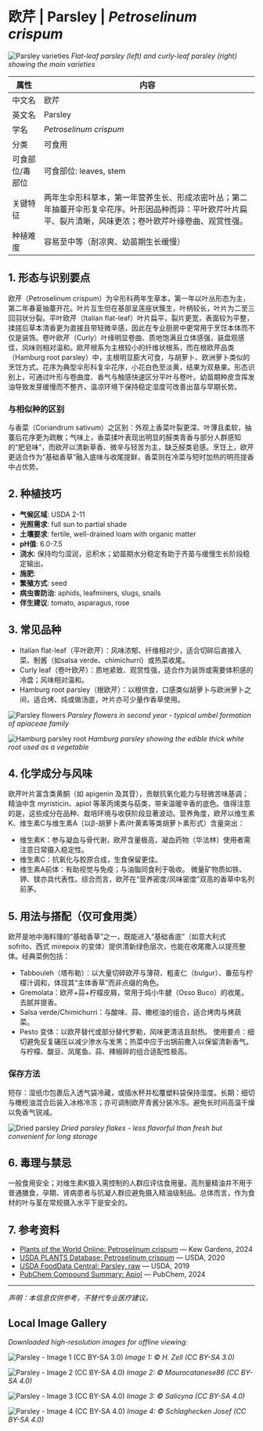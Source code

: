 # 欧芹 | Parsley | *Petroselinum crispum*

![Parsley varieties](https://upload.wikimedia.org/wikipedia/commons/thumb/2/21/Parsley_flat_curly_varieties.jpg/640px-Parsley_flat_curly_varieties.jpg)
*Flat-leaf parsley (left) and curly-leaf parsley (right) showing the main varieties*

| 属性 | 内容 |
|------|------|
| 中文名 | 欧芹 |
| 英文名 | Parsley |
| 学名 | *Petroselinum crispum* |
| 分类 | 可食用 |
| 可食部位/毒部位 | 可食部位: leaves, stem |
| 关键特征 | 两年生伞形科草本，第一年营养生长、形成浓密叶丛；第二年抽薹开伞形复伞花序。叶形因品种而异：平叶欧芹叶片扁平、裂片清晰，风味更浓；卷叶欧芹叶缘卷曲、观赏性强。 |
| 种植难度 | 容易至中等（耐凉爽、幼苗期生长缓慢） |

## 1. 形态与识别要点

欧芹（Petroselinum crispum）为伞形科两年生草本，第一年以叶丛形态为主，第二年春夏抽薹开花。叶片互生但在基部呈莲座状簇生，叶柄较长，叶片为二至三回羽状分裂。平叶欧芹（Italian flat-leaf）叶片扁平，裂片更宽，表面较为平整，揉搓后草本清香更为直接且带轻微辛感，因此在专业厨房中更常用于烹饪本体而不仅是装饰。卷叶欧芹（Curly）叶缘明显卷曲、质地饱满且立体感强，装盘观感佳，风味则相对温和。欧芹根系为主根较小的纤维状根系，而在根欧芹品类（Hamburg root parsley）中，主根明显膨大可食，与胡萝卜、欧洲萝卜类似的烹饪方式。花序为典型伞形科复伞花序，小花白色至淡黄，结果为双悬果。形态识别上，可通过叶形与卷曲度、香气与触感快速区分平叶与卷叶。幼苗期种皮含挥发油导致发芽缓慢而不整齐，温凉环境下保持稳定湿度可改善出苗与早期长势。

### 与相似种的区别

与香菜（Coriandrum sativum）之区别：外观上香菜叶裂更深、叶薄且柔软，抽薹后花序更为疏散；气味上，香菜揉叶表现出明显的醛类青香与部分人群感知的“肥皂味”，而欧芹以清新草香、微辛与轻苦为主，缺乏醛类皂感。烹饪上，欧芹更适合作为“基础香草”融入底味与收尾提鲜，香菜则在冷菜与短时加热的明亮提香中占优势。

## 2. 种植技巧

- **气候区域**: USDA 2-11
- **光照需求**: full sun to partial shade
- **土壤要求**: fertile, well-drained loam with organic matter
- **pH值**: 6.0-7.5
- **浇水**: 保持均匀湿润，忌积水；幼苗期水分稳定有助于齐苗与缓慢生长阶段稳定输出。
- **施肥**: 
- **繁殖方式**: seed
- **病虫害防治**: aphids, leafminers, slugs, snails
- **伴生建议**: tomato, asparagus, rose

## 3. 常见品种

- Italian flat-leaf（平叶欧芹）：风味浓郁、纤维相对少，适合切碎后直接入菜、制酱（如salsa verde、chimichurri）或热菜收尾。
- Curly leaf（卷叶欧芹）：质地紧致、观赏性强，适合作为装饰或需要体积感的冷盘；风味相对温和。
- Hamburg root parsley（根欧芹）：以根供食，口感类似胡萝卜与欧洲萝卜之间，适合烤、炖或做汤底，叶片亦可少量作香草使用。

![Parsley flowers](https://upload.wikimedia.org/wikipedia/commons/thumb/e/e2/Petroselinum_crispum_flowers.jpg/640px-Petroselinum_crispum_flowers.jpg)
*Parsley flowers in second year - typical umbel formation of apiaceae family*

![Hamburg parsley root](https://upload.wikimedia.org/wikipedia/commons/thumb/h/h2/Hamburg_parsley_root.jpg/640px-Hamburg_parsley_root.jpg)
*Hamburg parsley showing the edible thick white root used as a vegetable*

## 4. 化学成分与风味

欧芹叶片富含类黄酮（如 apigenin 及其苷），贡献抗氧化能力与轻微苦味基调；精油中含 myristicin、apiol 等苯丙烯类与萜类，带来温暖辛香的底色。值得注意的是，这些成分在品种、栽培环境与收获阶段显著波动。营养角度，欧芹以维生素K、维生素C与维生素A（以β-胡萝卜素/叶黄素等类胡萝卜素形式）含量突出：
- 维生素K：参与凝血与骨代谢，欧芹含量极高，凝血药物（华法林）使用者需注意日常摄入稳定性。
- 维生素C：抗氧化与胶原合成，生食保留更佳。
- 维生素A前体：有助视觉与免疫；与油脂同食利于吸收。
微量矿物质如铁、钾、镁亦具代表性。综合而言，欧芹在“营养密度/风味密度”双高的香草中名列前茅。

## 5. 用法与搭配（仅可食用类）

欧芹是地中海料理的“基础香草”之一，既能进入“基础香底”（如意大利式 sofrito、西式 mirepoix 的变体）提供清新绿色层次，也能在收尾撒入以提亮整体。经典菜例包括：
- Tabbouleh（塔布勒）：以大量切碎欧芹与薄荷、粗麦仁（bulgur）、番茄与柠檬汁调和，体现其“主体香草”而非点缀的角色。
- Gremolata：欧芹+蒜+柠檬皮屑，常用于炖小牛腱（Osso Buco）的收尾，去腻并提香。
- Salsa verde/Chimichurri：与酸味、蒜、橄榄油的组合，适合烤肉与烤蔬菜。
- Pesto 变体：以欧芹替代或部分替代罗勒，风味更清洁且耐热。
使用要点：细切避免反复碾压以减少渗水与发黑；热菜中应于出锅前撒入以保留清新香气。与柠檬、酸豆、凤尾鱼、蒜、辣椒碎的组合适配性极高。

### 保存方法

短存：湿纸巾包裹后入透气袋冷藏，或插水杯并松覆塑料袋保持湿度。长期：细切与橄榄油混合后装入冰格冷冻；亦可调制欧芹青酱分装冷冻。避免长时间高温干燥以免香气锐减。

![Dried parsley](https://upload.wikimedia.org/wikipedia/commons/thumb/1/19/Dried_parsley_flakes.jpg/640px-Dried_parsley_flakes.jpg)
*Dried parsley flakes - less flavorful than fresh but convenient for long storage*

## 6. 毒理与禁忌

一般食用安全；对维生素K摄入需控制的人群应评估食用量。高剂量精油并不用于普通膳食，孕期、肾病患者与抗凝人群应避免摄入精油级制品。总体而言，作为食材的叶与茎在常规摄入水平下是安全的。

## 7. 参考资料

- [Plants of the World Online: Petroselinum crispum](https://powo.science.kew.org/taxon/urn:lsid:ipni.org:names:847017-1) — Kew Gardens, 2024
- [USDA PLANTS Database: Petroselinum crispum](https://plants.usda.gov/home/plantProfile?symbol=PECR) — USDA, 2020
- [USDA FoodData Central: Parsley, raw](https://fdc.nal.usda.gov/) — USDA, 2019
- [PubChem Compound Summary: Apiol](https://pubchem.ncbi.nlm.nih.gov/compound/31236) — PubChem, 2024

---
*声明：本信息仅供参考，不替代专业医疗建议。*

## Local Image Gallery

*Downloaded high-resolution images for offline viewing:*

![Parsley - Image 1 (CC BY-SA 3.0)](../images/parsley/01.JPG)
*Image 1: © H. Zell (CC BY-SA 3.0)*

![Parsley - Image 2 (CC BY-SA 4.0)](../images/parsley/02.jpg)
*Image 2: © Maurocatanese86 (CC BY-SA 4.0)*

![Parsley - Image 3 (CC BY-SA 4.0)](../images/parsley/03.jpg)
*Image 3: © Salicyna (CC BY-SA 4.0)*

![Parsley - Image 4 (CC BY-SA 4.0)](../images/parsley/04.jpg)
*Image 4: © Schlaghecken Josef (CC BY-SA 4.0)*
